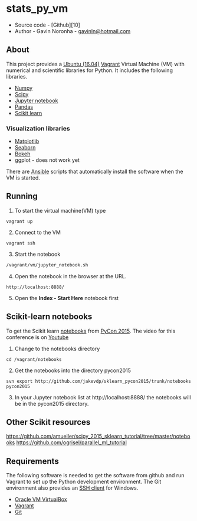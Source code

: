# stats_py_vm

* Source code - [Github][10]
* Author - Gavin Noronha - <gavinln@hotmail.com>

[1]: https://github.com/gavinln/stats_py_vm.git

## About

This project provides a [Ubuntu (16.04)][20] [Vagrant][30] Virtual Machine (VM) with numerical and scientific libraries for Python. It includes the following libraries.

[20]: https://wiki.ubuntu.com/Releases
[30]: http://www.vagrantup.com/

* [Numpy][40]
* [Scipy][50]
* [Jupyter notebook][60]
* [Pandas][70]
* [Scikit learn][80]

[40]: http://www.numpy.org/
[50]: http://www.scipy.org/
[60]: http://jupyter.org/
[70]: http://pandas.pydata.org/
[80]: http://scikit-learn.org/stable/

### Visualization libraries

* [Matplotlib][90]
* [Seaborn][100]
* [Bokeh][110]
* ggplot - does not work yet

[90]: http://matplotlib.org/
[100]: http://stanford.edu/~mwaskom/software/seaborn/
[110]: http://bokeh.pydata.org/en/latest/

There are [Ansible][160] scripts that automatically install the software when the VM is started.

[160]: https://www.ansible.com/

## Running

1. To start the virtual machine(VM) type

```
vagrant up
```

2. Connect to the VM

```
vagrant ssh
```

3. Start the notebook

```bash
/vagrant/vm/jupyter_notebook.sh
```

4. Open the notebook in the browser at the URL.

```
http://localhost:8888/
```

5. Open the **Index - Start Here** notebook  first

## Scikit-learn notebooks

To get the Scikit learn [notebooks][170] from [PyCon 2015][180]. The video for
this conference is on [Youtube][190]


[170]: https://github.com/jakevdp/sklearn_pycon2015
[180]: https://us.pycon.org/2015/
[190]: https://www.youtube.com/watch?v=L7R4HUQ-eQ0

1. Change to the notebooks directory

```
cd /vagrant/notebooks
```

2. Get the notebooks into the directory pycon2015

```
svn export http://github.com/jakevdp/sklearn_pycon2015/trunk/notebooks pycon2015
```

3. In your Jupyter notebook list at http://localhost:8888/ the notebooks will
   be in the pycon2015 directory.

## Other Scikit resources

https://github.com/amueller/scipy_2015_sklearn_tutorial/tree/master/notebooks
https://github.com/ogrisel/parallel_ml_tutorial

## Requirements

The following software is needed to get the software from github and run
Vagrant to set up the Python development environment. The Git environment
also provides an [SSH  client][200] for Windows.

* [Oracle VM VirtualBox][210]
* [Vagrant][220]
* [Git][230]

[200]: http://en.wikipedia.org/wiki/Secure_Shell
[210]: https://www.virtualbox.org/
[220]: http://vagrantup.com/
[230]: http://git-scm.com/
